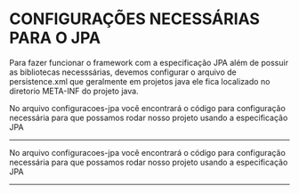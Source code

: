 # CONFIGURAÇÕES NECESSÁRIAS PARA O JPA

<p>
  Para fazer funcionar o framework com a especificação JPA além de possuir as bibliotecas necesssárias, devemos configurar o arquivo de persistence.xml que geralmente em projetos java ele fica localizado no diretorio META-INF do projeto java.
</p>

<p>No arquivo  configuracoes-jpa você encontrará o código para configuração necessária para que possamos rodar nosso projeto usando a especificação JPA</p>

---

<p>No arquivo  configuracoes-jpa você encontrará o código para configuração necessária para que possamos rodar nosso projeto usando a especificação JPA</p>

---
